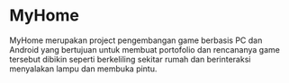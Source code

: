 # MyHome
MyHome merupakan project pengembangan game berbasis PC dan Android yang bertujuan untuk membuat portofolio dan rencananya game tersebut dibikin seperti berkeliling sekitar rumah dan berinteraksi menyalakan lampu dan membuka pintu.
